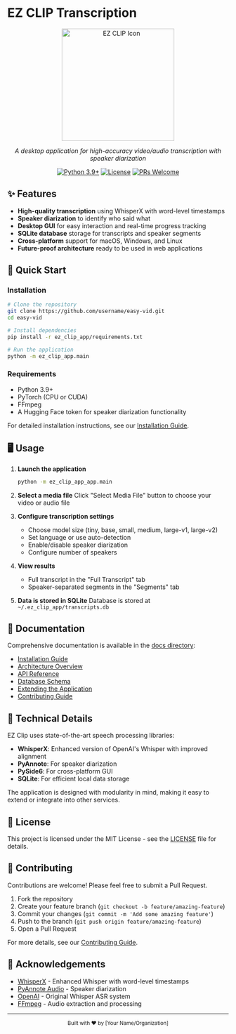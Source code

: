 # EZ CLIP Transcription

<div align="center">

  <img src="https://github.com/user-attachments/assets/6f565be8-5968-4163-830b-5812e870e127" 
       alt="EZ CLIP Icon"
       width="256">

*A desktop application for high-accuracy video/audio transcription with speaker diarization*

[![Python 3.9+](https://img.shields.io/badge/python-3.9+-blue.svg)](https://www.python.org/downloads/)
[![License](https://img.shields.io/github/license/kingbootoshi/ez-clip)](https://github.com/kingbootoshi/ez-clip/blob/main/LICENSE)
[![PRs Welcome](https://img.shields.io/badge/PRs-welcome-brightgreen.svg)](https://github.com/kingbootoshi/ez-clip/pulls)

</div>

## ✨ Features

- **High-quality transcription** using WhisperX with word-level timestamps
- **Speaker diarization** to identify who said what
- **Desktop GUI** for easy interaction and real-time progress tracking
- **SQLite database** storage for transcripts and speaker segments
- **Cross-platform** support for macOS, Windows, and Linux
- **Future-proof architecture** ready to be used in web applications

## 🚀 Quick Start

### Installation

```bash
# Clone the repository
git clone https://github.com/username/easy-vid.git
cd easy-vid

# Install dependencies
pip install -r ez_clip_app/requirements.txt

# Run the application
python -m ez_clip_app.main
```

### Requirements

- Python 3.9+
- PyTorch (CPU or CUDA)
- FFmpeg
- A Hugging Face token for speaker diarization functionality

For detailed installation instructions, see our [Installation Guide](docs/installation.md).

## 🖥️ Usage

1. **Launch the application**
   ```bash
   python -m ez_clip_app_app.main
   ```

2. **Select a media file**
   Click "Select Media File" button to choose your video or audio file

3. **Configure transcription settings**
   - Choose model size (tiny, base, small, medium, large-v1, large-v2)
   - Set language or use auto-detection
   - Enable/disable speaker diarization
   - Configure number of speakers

4. **View results**
   - Full transcript in the "Full Transcript" tab
   - Speaker-separated segments in the "Segments" tab

5. **Data is stored in SQLite**
   Database is stored at `~/.ez_clip_app/transcripts.db`

## 📖 Documentation

Comprehensive documentation is available in the [docs directory](docs/):

- [Installation Guide](docs/installation.md)
- [Architecture Overview](docs/architecture.md)
- [API Reference](docs/api.md)
- [Database Schema](docs/database.md)
- [Extending the Application](docs/extending.md)
- [Contributing Guide](docs/contributing.md)

## 🧪 Technical Details

EZ Clip uses state-of-the-art speech processing libraries:

- **WhisperX**: Enhanced version of OpenAI's Whisper with improved alignment
- **PyAnnote**: For speaker diarization
- **PySide6**: For cross-platform GUI
- **SQLite**: For efficient local data storage

The application is designed with modularity in mind, making it easy to extend or integrate into other services.

## 📜 License

This project is licensed under the MIT License - see the [LICENSE](LICENSE) file for details.

## 🤝 Contributing

Contributions are welcome! Please feel free to submit a Pull Request.

1. Fork the repository
2. Create your feature branch (`git checkout -b feature/amazing-feature`)
3. Commit your changes (`git commit -m 'Add some amazing feature'`)
4. Push to the branch (`git push origin feature/amazing-feature`)
5. Open a Pull Request

For more details, see our [Contributing Guide](docs/contributing.md).

## 🙏 Acknowledgements

- [WhisperX](https://github.com/m-bain/whisperX) - Enhanced Whisper with word-level timestamps
- [PyAnnote Audio](https://github.com/pyannote/pyannote-audio) - Speaker diarization
- [OpenAI](https://openai.com) - Original Whisper ASR system
- [FFmpeg](https://ffmpeg.org) - Audio extraction and processing

---

<div align="center">
  <sub>Built with ❤️ by [Your Name/Organization]</sub>
</div>
